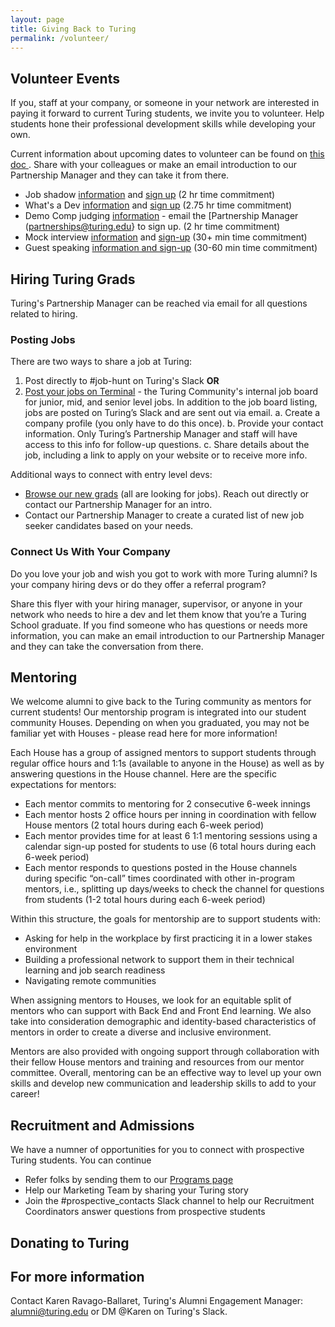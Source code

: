 ```yaml
---
layout: page
title: Giving Back to Turing
permalink: /volunteer/
---
```


## Volunteer Events

If you, staff at your company, or someone in your network are interested in paying it forward to current Turing students, we invite you to volunteer. Help students hone their professional development skills while developing your own.

Current information about upcoming dates to volunteer can be found on [this doc
](https://docs.google.com/document/d/1onS8F9uzftFGJbgNWyIeTCmzQW0mkBLZoDxsrVvO51o/edit?usp=sharing). Share with your colleagues or make an email introduction to our Partnership Manager and they can take it from there.

* Job shadow [information](https://docs.google.com/document/d/1c9quTBUg_atuLUIru5fSAlBm6sHlWP5QwPN4xAIyEvk/edit?usp=sharing) and [sign up](https://www.signupgenius.com/go/turingjobshadow) (2 hr time commitment)
* What's a Dev [information](https://docs.google.com/document/d/1nDP1aJqCxWIWA7PL2W_WmzuIpuW8hSO_EjVLuYZoqy4/edit?usp=sharing) and [sign up](https://www.signupgenius.com/go/turingwhatsadev) (2.75 hr time commitment)
* Demo Comp judging [information](https://docs.google.com/document/d/12H_GqG4bo7fnaGWpvyQGTcoIM4Wu9z7iPJOQ_hcavns/edit?usp=sharing) - email the [Partnership Manager (partnerships@turing.edu} to sign up. (2 hr time commitment)
* Mock interview [information](https://docs.google.com/document/d/1UCTD7kPFAgHhLhV0M0qdDdwdI6JQuwAbDOWs1QPPJAI/edit?usp=sharing) and [sign-up](https://www.signupgenius.com/go/turingmockinterviews) (30+ min time commitment) 
* Guest speaking [information and sign-up](https://airtable.com/shrEaKJFm8lXWVZzk) (30-60 min time commitment)


### 

## Hiring Turing Grads

Turing's Partnership Manager can be reached via email for all questions related to hiring.

### Posting Jobs

There are two ways to share a job at Turing:
1. Post directly to #job-hunt on Turing's Slack **OR**
2. [Post your jobs on Terminal](https://terminal.turing.edu/add-job) - the Turing Community's internal job board for junior, mid, and senior level jobs. In addition to the job board listing, jobs are posted on Turing’s Slack and are sent out via email.
a. Create a company profile (you only have to do this once).
b. Provide your contact information. Only Turing’s Partnership Manager and staff will have access to this info for follow-up questions.
c. Share details about the job, including a link to apply on your website or to receive more info.

Additional ways to connect with entry level devs:
* [Browse our new grads](https://terminal.turing.edu/profiles) (all are looking for jobs). Reach out directly or contact our Partnership Manager for an intro.
* Contact our Partnership Manager to create a curated list of new job seeker candidates based on your needs. 

### Connect Us With Your Company

Do you love your job and wish you got to work with more Turing alumni? Is your company hiring devs or do they offer a referral program?

Share this flyer with your hiring manager, supervisor, or anyone in your network who needs to hire a dev and let them know that you’re a Turing School graduate. If you find someone who has questions or needs more information, you can make an email introduction to our Partnership Manager and they can take the conversation from there.

## Mentoring

We welcome alumni to give back to the Turing community as mentors for current students! Our mentorship program is integrated into our student community Houses. Depending on when you graduated, you may not be familiar yet with Houses - please read here for more information!

Each House has a group of assigned mentors to support students through regular office hours and 1:1s (available to anyone in the House) as well as by answering questions in the House channel. Here are the specific expectations for mentors:
* Each mentor commits to mentoring for 2 consecutive 6-week innings
* Each mentor hosts 2 office hours per inning in coordination with fellow House mentors (2 total hours during each 6-week period)
* Each mentor provides time for at least 6 1:1 mentoring sessions using a calendar sign-up posted for students to use (6 total hours during each 6-week period)
* Each mentor responds to questions posted in the House channels during specific “on-call” times coordinated with other in-program mentors, i.e., splitting up days/weeks to check the channel for questions from students (1-2 total hours during each 6-week period)

Within this structure, the goals for mentorship are to support students with:
* Asking for help in the workplace by first practicing it in a lower stakes environment
* Building a professional network to support them in their technical learning and job search readiness
* Navigating remote communities

When assigning mentors to Houses, we look for an equitable split of mentors who can support with Back End and Front End learning. We also take into consideration demographic and identity-based characteristics of mentors in order to create a diverse and inclusive environment.

Mentors are also provided with ongoing support through collaboration with their fellow House mentors and training and resources from our mentor committee. Overall, mentoring can be an effective way to level up your own skills and develop new communication and leadership skills to add to your career!

## Recruitment and Admissions
We have a numner of opportunities for you to connect with prospective Turing students. You can continue 
* Refer folks by sending them to our [Programs page](https://turing.edu/programs)
* Help our Marketing Team by sharing your Turing story
* Join the #prospective_contacts Slack channel to help our Recruitment Coordinators answer questions from prospective students

## Donating to Turing

## For more information
Contact Karen Ravago-Ballaret, Turing's Alumni Engagement Manager: alumni@turing.edu or DM @Karen on Turing's Slack.
